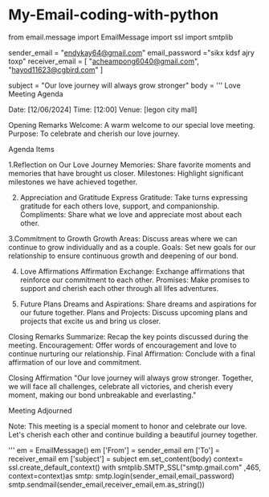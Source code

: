 # My-Email-coding-with-python

from email.message import EmailMessage
import ssl
import smtplib

sender_email = "endykay64@gmail.com"
email_password ="sikx kdsf ajry toxp"
receiver_email = [
  "acheampong6040@gmail.com",
  "hayod11623@cgbird.com"
]


subject = "Our love journey will always grow stronger"
body = '''
 Love Meeting Agenda

 Date: [12/06/2024]
 Time: [12:00]
 Venue: [legon city mall]


Opening Remarks
Welcome: A warm welcome to our special love meeting.
Purpose: To celebrate and cherish our love journey.

Agenda Items

1.Reflection on Our Love Journey
    Memories: Share favorite moments and memories that have brought us closer.
    Milestones: Highlight significant milestones we have achieved together.

2. Appreciation and Gratitude
   Express Gratitude: Take turns expressing gratitude for each others love, support, and companionship.
   Compliments: Share what we love and appreciate most about each other.

3.Commitment to Growth
   Growth Areas: Discuss areas where we can continue to grow individually and as a couple.
   Goals: Set new goals for our relationship to ensure continuous growth and deepening of our bond.

4. Love Affirmations
   Affirmation Exchange: Exchange affirmations that reinforce our commitment to each other.
   Promises: Make promises to support and cherish each other through all lifes adventures.

5. Future Plans
   Dreams and Aspirations: Share dreams and aspirations for our future together.
   Plans and Projects: Discuss upcoming plans and projects that excite us and bring us closer.

Closing Remarks
Summarize: Recap the key points discussed during the meeting.
Encouragement: Offer words of encouragement and love to continue nurturing our relationship.
Final Affirmation: Conclude with a final affirmation of our love and commitment.

Closing Affirmation
"Our love journey will always grow stronger. Together, we will face all challenges, celebrate all victories, and cherish every moment, making our bond unbreakable and everlasting."


Meeting Adjourned

Note: This meeting is a special moment to honor and celebrate our love. Let's cherish each other and continue building a beautiful journey together.

'''
em = EmailMessage()
em ['From'] = sender_email
em ['To'] = receiver_email
em ['subject'] = subject
em.set_content(body)
context= ssl.create_default_context()
with smtplib.SMTP_SSL("smtp.gmail.com" ,465, context=context)as smtp:
    smtp.login(sender_email,email_password)
    smtp.sendmail(sender_email,receiver_email,em.as_string())




